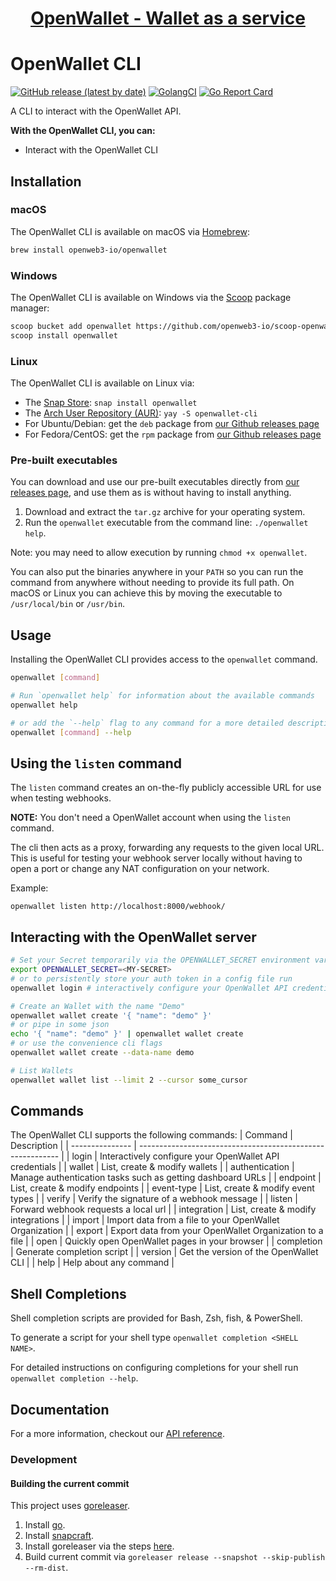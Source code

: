 <h1 align="center">
  <a href="https://wallet.openweb3.io">
    <p align="center">OpenWallet - Wallet as a service</p>
  </a>
</h1>

# OpenWallet CLI

[![GitHub release (latest by date)][release-img]][release]
[![GolangCI][golangci-lint-img]][golangci-lint]
[![Go Report Card][report-card-img]][report-card]

A CLI to interact with the OpenWallet API.

**With the OpenWallet CLI, you can:**

- Interact with the OpenWallet CLI

## Installation

### macOS

The OpenWallet CLI is available on macOS via [Homebrew](https://brew.sh/):

```sh
brew install openweb3-io/openwallet
```

### Windows

The OpenWallet CLI is available on Windows via the [Scoop](https://scoop.sh/) package manager:

```sh
scoop bucket add openwallet https://github.com/openweb3-io/scoop-openwallet.git
scoop install openwallet
```

### Linux

The OpenWallet CLI is available on Linux via:

* The [Snap Store](https://snapcraft.io): `snap install openwallet`
* The [Arch User Repository (AUR)](https://wiki.archlinux.org/title/Arch_User_Repository): `yay -S openwallet-cli`
* For Ubuntu/Debian: get the `deb` package from [our Github releases page](https://github.com/openweb3-io/openwallet-cli/releases)
* For Fedora/CentOS: get the `rpm` package from [our Github releases page](https://github.com/openweb3/openwallet-cli/releases)


### Pre-built executables

You can download and use our pre-built executables directly from [our releases page](https://github.com/openweb3-io/openwallet-cli/releases), and use them as is without having to install anything.

1. Download and extract the `tar.gz` archive for your operating system.
2. Run the `openwallet` executable from the command line: `./openwallet help`.

Note: you may need to allow execution by running `chmod +x openwallet`.


You can also put the binaries anywhere in your `PATH` so you can run the command from anywhere without needing to provide its full path. On macOS or Linux you can achieve this by moving the executable to `/usr/local/bin` or `/usr/bin`.


## Usage

Installing the OpenWallet CLI provides access to the `openwallet` command.

```sh
openwallet [command]

# Run `openwallet help` for information about the available commands
openwallet help

# or add the `--help` flag to any command for a more detailed description and list of flags
openwallet [command] --help
```


## Using the `listen` command

The `listen` command creates an on-the-fly publicly accessible URL for use when testing webhooks.

**NOTE:** You don't need a OpenWallet account when using the `listen` command.

The cli then acts as a proxy, forwarding any requests to the given local URL.
This is useful for testing your webhook server locally without having to open a port or
change any NAT configuration on your network.

Example:

`openwallet listen http://localhost:8000/webhook/`

## Interacting with the OpenWallet server

```sh
# Set your Secret temporarily via the OPENWALLET_SECRET environment variable
export OPENWALLET_SECRET=<MY-SECRET>
# or to persistently store your auth token in a config file run
openwallet login # interactively configure your OpenWallet API credentials

# Create an Wallet with the name "Demo"
openwallet wallet create '{ "name": "demo" }'
# or pipe in some json
echo '{ "name": "demo" }' | openwallet wallet create
# or use the convenience cli flags
openwallet wallet create --data-name demo

# List Wallets
openwallet wallet list --limit 2 --cursor some_cursor 
```

## Commands

The OpenWallet CLI supports the following commands:
| Command         | Description                                                |
| --------------- | ---------------------------------------------------------- |
| login           | Interactively configure your OpenWallet API credentials    |
| wallet          | List, create & modify wallets                              |
| authentication  | Manage authentication tasks such as getting dashboard URLs |
| endpoint        | List, create & modify endpoints                            |
| event-type      | List, create & modify event types                          |
| verify          | Verify the signature of a webhook message                  |
| listen          | Forward webhook requests a local url                       |
| integration     | List, create & modify integrations                         |
| import          | Import data from a file to your OpenWallet Organization    |
| export          | Export data from your OpenWallet Organization to a file    |
| open            | Quickly open OpenWallet pages in your browser              |
| completion      | Generate completion script                                 |
| version         | Get the version of the OpenWallet CLI                      |
| help            | Help about any command                                     |


## Shell Completions

Shell completion scripts are provided for Bash, Zsh, fish, & PowerShell.

To generate a script for your shell type `openwallet completion <SHELL NAME>`.

For detailed instructions on configuring completions for your shell run `openwallet completion --help`.


## Documentation

For a more information, checkout our [API reference](https://docs.openweb3.io).


### Development

#### Building the current commit

This project uses [goreleaser](https://github.com/goreleaser/goreleaser/).

 1) Install [go](https://golang.org/doc/install).
 2) Install [snapcraft](https://snapcraft.io/docs/installing-snapcraft).
 3) Install goreleaser via the steps [here](https://goreleaser.com/install/).
 4) Build current commit via `goreleaser release --snapshot --skip-publish --rm-dist`.

[release-img]: https://img.shields.io/github/v/release/openweb3-io/openwallet-cli
[release]: https://github.com/openweb3-io/openwallet-cli/releases
[golangci-lint-img]: https://github.com/openweb3-io/openwallet-cli/workflows/go-lint/badge.svg
[golangci-lint]: https://github.com/openweb3-io/openwallet-cli/actions?query=workflow%3Ago-lint
[report-card-img]: https://goreportcard.com/badge/github.com/openweb3-io/openwallet-cli
[report-card]: https://goreportcard.com/report/github.com/openweb3-io/openwallet-cli